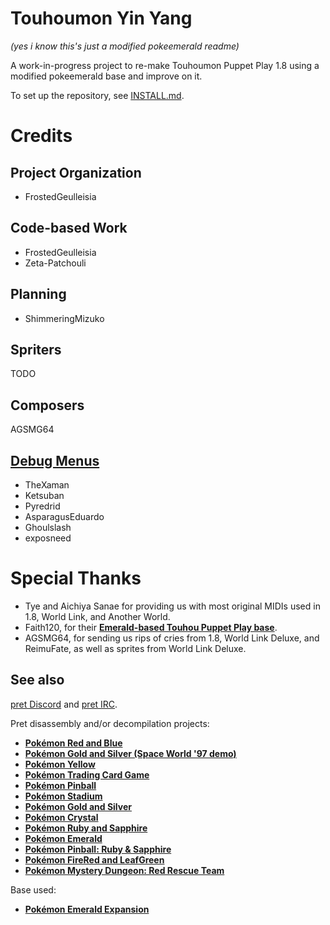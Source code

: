 # Touhoumon Yin Yang

*(yes i know this's just a modified pokeemerald readme)*

A work-in-progress project to re-make Touhoumon Puppet Play 1.8 using a modified pokeemerald base and improve on it.

To set up the repository, see [INSTALL.md](INSTALL.md).


# Credits

## Project Organization

* FrostedGeulleisia

## Code-based Work

* FrostedGeulleisia
* Zeta-Patchouli

## Planning

* ShimmeringMizuko

## Spriters

TODO

## Composers

AGSMG64

## [Debug Menus](https://github.com/TheXaman/pokeemerald/tree/tx_debug_system)

* TheXaman
* Ketsuban
* Pyredrid
* AsparagusEduardo
* Ghoulslash
* exposneed

# Special Thanks

* Tye and Aichiya Sanae for providing us with most original MIDIs used in 1.8, World Link, and Another World.
* Faith120, for their [**Emerald-based Touhou Puppet Play base**](https://github.com/Fatih120/thpuppetplay2).
* AGSMG64, for sending us rips of cries from 1.8, World Link Deluxe, and ReimuFate, as well as sprites from World Link Deluxe.

## See also

[pret Discord](https://discord.gg/d5dubZ3) and [pret IRC](https://kiwiirc.com/client/irc.freenode.net/?#pret).

Pret disassembly and/or decompilation projects:
* [**Pokémon Red and Blue**](https://github.com/pret/pokered)
* [**Pokémon Gold and Silver (Space World '97 demo)**](https://github.com/pret/pokegold-spaceworld)
* [**Pokémon Yellow**](https://github.com/pret/pokeyellow)
* [**Pokémon Trading Card Game**](https://github.com/pret/poketcg)
* [**Pokémon Pinball**](https://github.com/pret/pokepinball)
* [**Pokémon Stadium**](https://github.com/pret/pokestadium)
* [**Pokémon Gold and Silver**](https://github.com/pret/pokegold)
* [**Pokémon Crystal**](https://github.com/pret/pokecrystal)
* [**Pokémon Ruby and Sapphire**](https://github.com/pret/pokeruby)
* [**Pokémon Emerald**](https://github.com/pret/pokeemerald)
* [**Pokémon Pinball: Ruby & Sapphire**](https://github.com/pret/pokepinballrs)
* [**Pokémon FireRed and LeafGreen**](https://github.com/pret/pokefirered)
* [**Pokémon Mystery Dungeon: Red Rescue Team**](https://github.com/pret/pmd-red)

Base used:

* [**Pokémon Emerald Expansion**](https://github.com/rh-hideout/pokeemerald-expansion)

